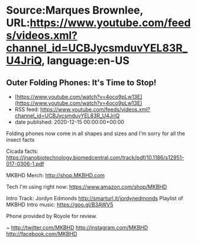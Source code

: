 # Source:Marques Brownlee, URL:https://www.youtube.com/feeds/videos.xml?channel_id=UCBJycsmduvYEL83R_U4JriQ, language:en-US

## Outer Folding Phones: It's Time to Stop!
 - [https://www.youtube.com/watch?v=4oco9pLw13E](https://www.youtube.com/watch?v=4oco9pLw13E)
 - RSS feed: https://www.youtube.com/feeds/videos.xml?channel_id=UCBJycsmduvYEL83R_U4JriQ
 - date published: 2020-12-15 00:00:00+00:00

Folding phones now come in all shapes and sizes and I'm sorry for all the insect facts

Cicada facts: https://jnanobiotechnology.biomedcentral.com/track/pdf/10.1186/s12951-017-0306-1.pdf

MKBHD Merch: http://shop.MKBHD.com

Tech I'm using right now: https://www.amazon.com/shop/MKBHD

Intro Track: Jordyn Edmonds http://smarturl.it/jordynedmonds
Playlist of MKBHD Intro music: https://goo.gl/B3AWV5

Phone provided by Royole for review.

~
http://twitter.com/MKBHD
http://instagram.com/MKBHD
http://facebook.com/MKBHD

